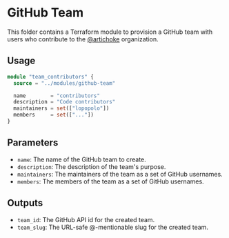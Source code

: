 # GitHub Team

This folder contains a Terraform module to provision a GitHub team with users
who contribute to the [@artichoke] organization.

[@artichoke]: https://github.com/artichoke

## Usage

```terraform
module "team_contributors" {
  source = "../modules/github-team"

  name        = "contributors"
  description = "Code contributors"
  maintainers = set(["lopopolo"])
  members     = set(["..."])
}
```

## Parameters

- `name`: The name of the GitHub team to create.
- `description`: The description of the team's purpose.
- `maintainers`: The maintainers of the team as a set of GitHub usernames.
- `members`: The members of the team as a set of GitHub usernames.

## Outputs

- `team_id`: The GitHub API id for the created team.
- `team_slug`: The URL-safe @-mentionable slug for the created team.
